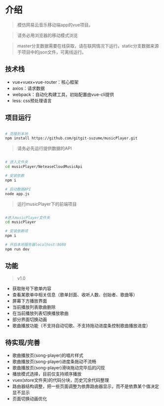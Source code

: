 # 介绍

> 模仿网易云音乐移动端app的vue项目。

> 请务必用浏览器的移动模式浏览

> master分支数据需要在线获取，请在联网情况下运行。static分支数据来源于项目中的json文件，可离线运行。

## 技术栈

* vue+vuex+vue-router：核心框架
* axios：请求数据
* webpack：自动化构建工具，初始配置由vue-cli提供
* less: css预处理语言

## 项目运行

``` bash

# 克隆到本地
npm install https://github.com/gitgit-suzume/musicPlayer.git

```

> 请务必先运行提供数据的API

``` bash

# 进入文件夹
cd musicPlayer/NeteaseCloudMusicApi

# 安装依赖
npm i

# 启动数据API
node app.js

```
> 运行musicPlayer下的前端项目

``` bash

#进入musicPlayer文件夹
cd musicPlayer

# 安装依赖项
npm i

# 开启本地服务器localhost:8080
npm run dev

```
## 功能

> v1.0

* 获取账号下歌单内容
* 查看某歌单中相关信息（歌单封面、收听人数、创始者、歌曲等）
* 屏幕下方播放界面
* 当前播放列表歌曲删除
* 在当前播放列表切换播放歌曲
* 部分界面切换动画
* 歌曲播放功能（不支持自动切歌、不支持拖动进度条控制歌曲播放进度）

## 待实现/完善
* 歌曲播放页(song-player)的唱片样式
* 歌曲播放页(song-player)进度条拖动不流畅
* 歌曲播放页(song-player)滑块拖动完毕后的闪现
* 播放模式选择，目前仅支持顺序播放
* vuex(store文件夹)的代码分块，历史冗余代码整理
* 路由器结构调整，把一些页面调整为依靠路由器显示，而不是依靠某个值决定显不显示
* 页面切换动画优化
